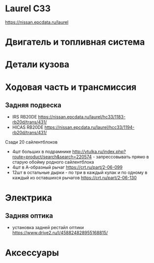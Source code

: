 # Laurel C33
https://nissan.epcdata.ru/laurel

# Двигатель и топливная система

# Детали кузова

# Ходовая часть и трансмиссия

## Задняя подвеска
 - IRS RB20DE https://nissan.epcdata.ru/laurel/hc33/1183-rb20d/trans/431/
 - HICAS RB20DE https://nissan.epcdata.ru/laurel/hcc33/1194-rb20d/trans/431/

Сзади 20 сайлентблоков 
 - 4шт больших в подрамнике http://vtulka.ru/index.php?route=product/search&search=220574 - запрессовывать прямо в старую обойму родного сайлентблока 
 - 4шт в А-образный рычаг https://crt.ru/part/2-06-099 
 - 12шт в остальные дырки - по три в каждый кулак и по одному в каждый из оставшихся рычагов https://crt.ru/part/2-06-130

# Электрика

## Задняя оптика
 - установка задней рестайл оптики https://www.drive2.ru/l/458824828955168815/
 
# Аксессуары

